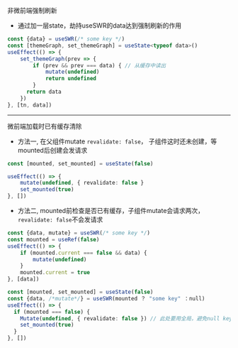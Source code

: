 非微前端强制刷新
- 通过加一层state，劫持useSWR的data达到强制刷新的作用
```ts
const {data} = useSWR(/* some key */)
const [themeGraph, set_themeGraph] = useState<typeof data>()
useEffect(() => {
	set_themeGraph(prev => {
		if (prev && prev === data) { // 从缓存中读出
			mutate(undefined)
			return undefined
		}
	  return data
	})
}, [tn, data])
```

---
微前端加载时已有缓存清除
- 方法一, 在父组件mutate `revalidate: false`， 子组件这时还未创建，等mounted后创建会发请求
```ts
const [mounted, set_mounted] = useState(false)

useEffect(() => {
	mutate(undefined, { revalidate: false }
	set_mounted(true)
}, [])
```

- 方法二, mounted前检查是否已有缓存，子组件mutate会请求两次， `revalidate: false`不会发请求
```js
const {data, mutate} = useSWR(/* some key */)
const mounted = useRef(false)
useEffect(() => { 
	if (mounted.current === false && data) {
		mutate(undefined)
	}
	mounted.current = true
}, [data])
```

```ts
const [mounted, set_mounted] = useState(false)
const {data, /*mutate*/} = useSWR(mounted ？ "some key" ：null)
useEffect(() => {
  if (mounted === false) {
    Mutate(undefined, { revalidate: false }) // 此处要用全局，避免null key返回的mutate
    set_mounted(true)
  }
}, [])
```